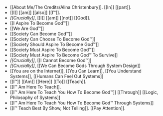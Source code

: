  - [[About Me/The Credits/Alina Christenbury]]. [[In]] [[part]].
 - [[I]] [[am]] [[also]] [[I™]].
 - *[[Crucially]]*, [[I]] [[am]] [[not]] [[God]].
 -  [[I Aspire To Become God™]]
 - [[We Are God™]]
 - [[Society Can Become God™]]
 - [[Society Can Choose To Become God™]]
 - [[Society Should Aspire To Become God™]]
 - [[Society Must Aspire To Become God™]]
 - [[Society Must Aspire To Become God™ To Survive]]
 - *[[Crucially]]*, [[I Cannot Become God™]]
 - *[[Crucially]]*, [[We Can Become Gods Through System Design]]
 - [[You are on the Internet]], [[You Can Learn]], [[You Understand Systems]], [[Humans Can Feel Out Systems]]
 - [[I™]] [[Am]] [[Here]] [[To]] [[Teach]].
 - [[I™ Am Here To Teach]].
 - [[I™ Am Here To Teach You How To Become God™]] [[Through]] [[Logic, Philosophy of Systems]]
 - [[I™ Am Here To Teach You How To Become God™ Through Systems]]
 - [[I™ Teach Best By Show, Not Telling]]. [[Pay Attention]].